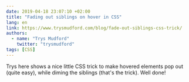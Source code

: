 ```yaml
---
date: 2019-04-18 23:07:10 +02:00
title: "Fading out siblings on hover in CSS"
lang: en
link: https://www.trysmudford.com/blog/fade-out-siblings-css-trick/
authors:
  - name: "Trys Mudford"
    twitter: "trysmudford"
tags: [CSS]
---
```


Trys here shows a nice little CSS trick to make hovered elements pop out (quite easy), while diming the siblings (that's the trick). Well done!
